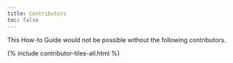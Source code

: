 ```yaml
---
title: Contributors
toc: false
---
```


This How-to Guide would not be possible without the following contributors.

{% include contributor-tiles-all.html %}
